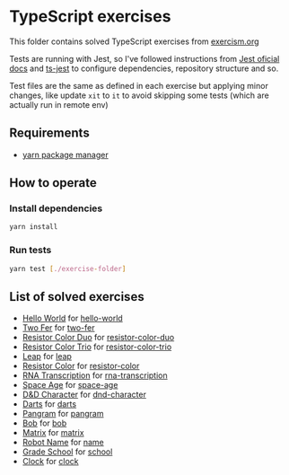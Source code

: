 # TypeScript exercises

This folder contains solved TypeScript exercises from [exercism.org](https://exercism.org/tracks/typescript/exercises)

Tests are running with Jest, so I've followed instructions from [Jest oficial docs](https://jestjs.io/docs/getting-started) and [ts-jest](https://kulshekhar.github.io/ts-jest/docs/getting-started/installation/#jest-config-file) to configure dependencies, repository structure and so.

Test files are the same as defined in each exercise but applying minor changes, like update `xit` to `it` to avoid skipping some tests (which are actually run in remote env)

## Requirements

- [yarn package manager](https://yarnpkg.com/cli/install)

## How to operate

### Install dependencies

```bash
yarn install
```

### Run tests

```bash
yarn test [./exercise-folder]
```

## List of solved exercises

- [Hello World](./hello-world/) for [hello-world](https://exercism.org/tracks/typescript/exercises/hello-world)
- [Two Fer](./two-fer/) for [two-fer](https://exercism.org/tracks/typescript/exercises/two-fer)
- [Resistor Color Duo](./resistor-color-duo/) for [resistor-color-duo](https://exercism.org/tracks/typescript/exercises/resistor-color-duo)
- [Resistor Color Trio](./resistor-color-trio) for [resistor-color-trio](https://exercism.org/tracks/typescript/exercises/resistor-color-trio)
- [Leap](./leap) for [leap](https://exercism.org/tracks/typescript/exercises/leap)
- [Resistor Color](./resistor-color) for [resistor-color](https://exercism.org/tracks/typescript/exercises/resistor-color)
- [RNA Transcription](./rna-transcription) for [rna-transcription](https://exercism.org/tracks/typescript/exercises/rna-transcription)
- [Space Age](./space-age) for [space-age](https://exercism.org/tracks/typescript/exercises/space-age)
- [D&D Character](./dnd-character/) for [dnd-character](https://exercism.org/tracks/typescript/exercises/dnd-character)
- [Darts](./darts/) for [darts](https://exercism.org/tracks/typescript/exercises/darts)
- [Pangram](./pangram/) for [pangram](https://exercism.org/tracks/typescript/exercises/pangram)
- [Bob](./bob/) for [bob](https://exercism.org/tracks/typescript/exercises/bob)
- [Matrix](./matrix) for [matrix](https://exercism.org/tracks/typescript/exercises/matrix)
- [Robot Name](./robot-name/) for [name](https://exercism.org/tracks/typescript/exercises/robot-name)
- [Grade School](./grade-school/) for [school](https://exercism.org/tracks/typescript/exercises/grade-school)
- [Clock](./clock/) for [clock](https://exercism.org/tracks/typescript/exercises/clock)